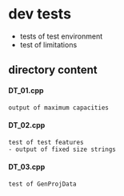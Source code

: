 # dev tests
-   tests of test environment
-   test of limitations

## directory content

#### DT_01.cpp
```
output of maximum capacities
```

#### DT_02.cpp
```
test of test features
- output of fixed size strings
```

#### DT_03.cpp
```
test of GenProjData
```
